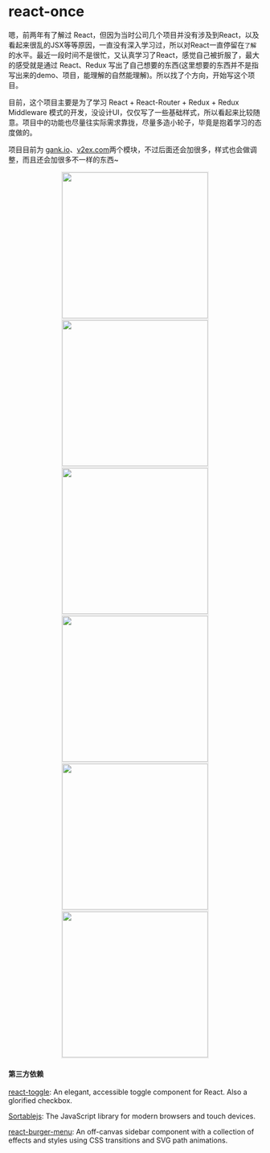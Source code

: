 # react-once

嗯，前两年有了解过 React，但因为当时公司几个项目并没有涉及到React，以及看起来很乱的JSX等等原因，一直没有深入学习过，所以对React一直停留在`了解`的水平。最近一段时间不是很忙，又认真学习了React，感觉自己被折服了，最大的感受就是通过 React、Redux 写出了自己想要的东西(这里想要的东西并不是指写出来的demo、项目，能理解的自然能理解)。所以找了个方向，开始写这个项目。

目前，这个项目主要是为了学习 React + React-Router + Redux + Redux Middleware 模式的开发，没设计UI，仅仅写了一些基础样式，所以看起来比较随意。项目中的功能也尽量往实际需求靠拢，尽量多造小轮子，毕竟是抱着学习的态度做的。

项目目前为 [gank.io](http://gank.io/)、[v2ex.com](http://v2ex.com/)两个模块，不过后面还会加很多，样式也会做调整，而且还会加很多不一样的东西~

<div align="center">
  <img width="290" style="border: 2px solid #eee;" src="https://i.loli.net/2018/07/06/5b3edb9b541cd.gif"/><img width="290" style="border: 2px solid #eee;" src="https://i.loli.net/2018/07/06/5b3edb8da62c7.gif"/><img width="290" style="border: 2px solid #eee;" src="https://i.loli.net/2018/07/06/5b3edb83b50e5.gif"/>
</div>

<div align="center">
  <img width="290" style="border: 2px solid #eee;" src="https://i.loli.net/2018/07/06/5b3edba23b457.gif"/><img width="290" style="border: 2px solid #eee;" src="https://i.loli.net/2018/07/06/5b3edc774ac1a.gif"/><img width="290" style="border: 2px solid #eee;" src="https://i.loli.net/2018/07/06/5b3edc757b84c.gif"/>
</div>

#### 第三方依赖

[react-toggle](https://github.com/aaronshaf/react-toggle): An elegant, accessible toggle component for React. Also a glorified checkbox.

[Sortablejs](http://rubaxa.github.io/Sortable/): The JavaScript library for modern browsers and touch devices.

[react-burger-menu](https://github.com/negomi/react-burger-menu): An off-canvas sidebar component with a collection of effects and styles using CSS transitions and SVG path animations.
